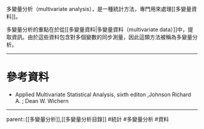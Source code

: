 多變量分析（multivariate analysis），是一種統計方法，專門用來處理[[多變量資料]]。

多變量分析的重點在於從[[多變量資料|多變量資料（multivariate data）]]中，提取資訊。由於這些資料包含對多個變數的同步測量，因此這類方法被稱為多變量分析。
- - -
# 參考資料
- Applied Multivariate Statistical Analysis, sixth editon ,Johnson Richard A. ;  Dean W. Wichern
- - -
parent::[[多變量分析]],[[多變量分析目錄]]
#統計 #多變量分析 #資料 